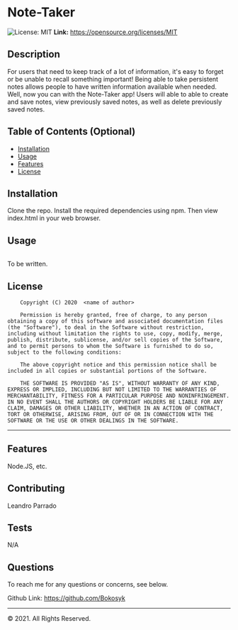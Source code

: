 # Note-Taker
![License: MIT](https://img.shields.io/badge/License-MIT-yellow.svg) 
 <strong>Link:</strong> https://opensource.org/licenses/MIT


## Description 
For users that need to keep track of a lot of information, it's easy to forget or be unable to recall something important! Being able to take persistent notes allows people to have written information available when needed. Well, now you can with the Note-Taker app! Users will able to able to create and save notes, view previously saved notes, as well as delete previously saved notes.

## Table of Contents (Optional)

* [Installation](#installation)
* [Usage](#usage)
* [Features](#features)
* [License](#license)


## Installation

Clone the repo. Install the required dependencies using npm. Then view index.html in your web browser.

## Usage 

![]()

To be written.

## License

        Copyright (C) 2020  <name of author>
        
        Permission is hereby granted, free of charge, to any person obtaining a copy of this software and associated documentation files (the "Software"), to deal in the Software without restriction, including without limitation the rights to use, copy, modify, merge, publish, distribute, sublicense, and/or sell copies of the Software, and to permit persons to whom the Software is furnished to do so, subject to the following conditions:
        
        The above copyright notice and this permission notice shall be included in all copies or substantial portions of the Software.
        
        THE SOFTWARE IS PROVIDED "AS IS", WITHOUT WARRANTY OF ANY KIND, EXPRESS OR IMPLIED, INCLUDING BUT NOT LIMITED TO THE WARRANTIES OF MERCHANTABILITY, FITNESS FOR A PARTICULAR PURPOSE AND NONINFRINGEMENT. IN NO EVENT SHALL THE AUTHORS OR COPYRIGHT HOLDERS BE LIABLE FOR ANY CLAIM, DAMAGES OR OTHER LIABILITY, WHETHER IN AN ACTION OF CONTRACT, TORT OR OTHERWISE, ARISING FROM, OUT OF OR IN CONNECTION WITH THE SOFTWARE OR THE USE OR OTHER DEALINGS IN THE SOFTWARE.

---

## Features

Node.JS, etc.

## Contributing

Leandro Parrado

## Tests

N/A

## Questions

To reach me for any questions or concerns, see below.

Github Link: https://github.com/Bokosyk 

---

© 2021. All Rights Reserved.
